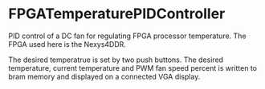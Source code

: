 # FPGATemperaturePIDController
PID control of a DC fan for regulating FPGA processor temperature. The FPGA used here is the Nexys4DDR.

The desired temperatrue is set by two push buttons.
The desired temperature, current temperature and PWM fan speed percent is written to bram memory and displayed on a connected VGA display.
